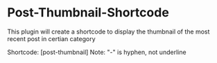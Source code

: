 # Post-Thumbnail-Shortcode
This plugin will create a shortcode to display the thumbnail of the most recent post in certian category

Shortcode: [post-thumbnail]  Note: "-" is hyphen, not underline
